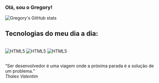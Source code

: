 ### Olá, sou o Gregory!

![Gregory's GitHub stats](https://github-readme-stats.vercel.app/api?username=gregdom&show_icons=true&theme=dark)


## Tecnologias do meu dia a dia:

<div style="display: inline-block"><br>
<img align="center" src="https://img.shields.io/badge/HTML5-E34F26?style=for-the-badge&logo=html5&logoColor=white" alt="HTML5">
<img align="center" src="https://img.shields.io/badge/CSS3-1572B6?style=for-the-badge&logo=css3&logoColor=white" alt="HTML5">
<img align="center" src="https://img.shields.io/badge/JavaScript-F7DF1E?style=for-the-badge&logo=javascript&logoColor=black" alt="HTML5">
</div><br><br>

<p>
<q cite="https://www.pensador.com/frases_de_programador/">Ser desenvolvedor é uma viagem onde a próxima parada é a solução de um problema.</q><br>
<i>Thales Valentim</i>
</p>
